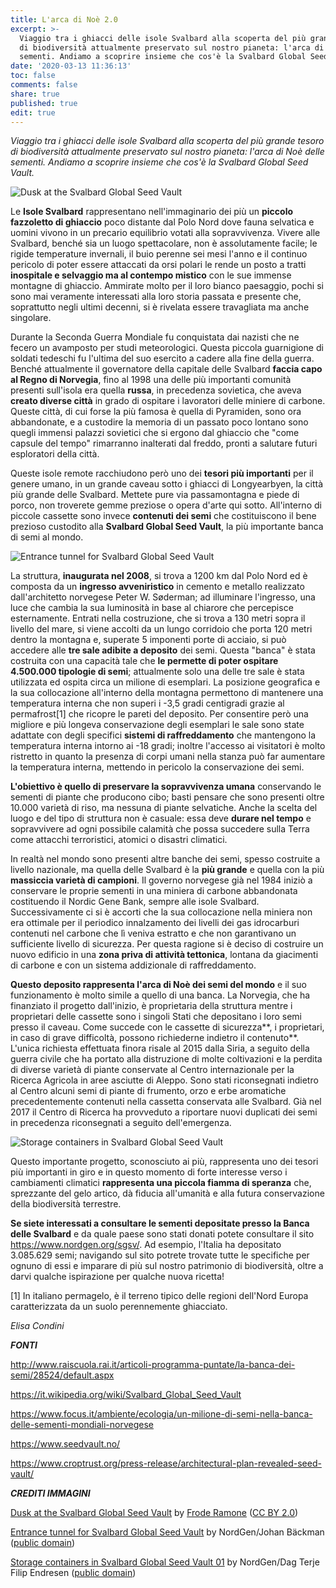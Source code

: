 ```yaml
---
title: L'arca di Noè 2.0
excerpt: >-
  Viaggio tra i ghiacci delle isole Svalbard alla scoperta del più grande tesoro
  di biodiversità attualmente preservato sul nostro pianeta: l'arca di Noè delle
  sementi. Andiamo a scoprire insieme che cos'è la Svalbard Global Seed Vault.
date: '2020-03-13 11:36:13'
toc: false
comments: false
share: true
published: true
edit: true
---
```

*Viaggio tra i ghiacci delle isole Svalbard alla scoperta del più grande tesoro di biodiversità attualmente preservato sul nostro pianeta: l'arca di Noè delle sementi. Andiamo a scoprire insieme che cos'è la Svalbard Global Seed Vault.*

![](/assets/images/svalbard_global_seed_vault_-23273281972-.jpg "Dusk at the Svalbard Global Seed Vault")

Le **Isole Svalbard** rappresentano nell'immaginario dei più un **piccolo fazzoletto di ghiaccio** poco distante dal Polo Nord dove fauna selvatica e uomini vivono in un precario equilibrio votati alla sopravvivenza. Vivere alle Svalbard, benché sia un luogo spettacolare, non è assolutamente facile; le rigide temperature invernali, il buio perenne sei mesi l'anno e il continuo pericolo di poter essere attaccati da orsi polari le rende un posto a tratti **inospitale e selvaggio ma al contempo mistico** con le sue immense montagne di ghiaccio. Ammirate molto per il loro bianco paesaggio, pochi si sono mai veramente interessati alla loro storia passata e presente che, soprattutto negli ultimi decenni, si è rivelata essere travagliata ma anche singolare.

Durante la Seconda Guerra Mondiale fu conquistata dai nazisti che ne fecero un avamposto per studi meteorologici. Questa piccola guarnigione di soldati tedeschi fu l'ultima del suo esercito a cadere alla fine della guerra. Benché attualmente il governatore della capitale delle Svalbard **faccia capo al Regno di Norvegia**, fino al 1998 una delle più importanti comunità presenti sull'isola era quella **russa**, in precedenza sovietica, che aveva **creato diverse città** in grado di ospitare i lavoratori delle miniere di carbone. Queste città, di cui forse la più famosa è quella di Pyramiden, sono ora abbandonate, e a custodire la memoria di un passato poco lontano sono quegli immensi palazzi sovietici che si ergono dal ghiaccio che "come capsule del tempo" rimarranno inalterati dal freddo, pronti a salutare futuri esploratori della città.

Queste isole remote racchiudono però uno dei **tesori più importanti** per il genere umano, in un grande caveau sotto i ghiacci di Longyearbyen, la città più grande delle Svalbard. Mettete pure via passamontagna e piede di porco, non troverete gemme preziose o opera d'arte qui sotto. All'interno di piccole cassette sono invece **contenuti dei semi** che costituiscono il bene prezioso custodito alla **Svalbard Global Seed Vault**, la più importante banca di semi al mondo.

![](/assets/images/1024px-entrance_tunnel_for_svalbard_global_seed_vault.jpg "Entrance tunnel for Svalbard Global Seed Vault")

La struttura, **inaugurata nel 2008**, si trova a 1200 km dal Polo Nord ed è composta da un **ingresso avveniristico** in cemento e metallo realizzato dall'architetto norvegese Peter W. Søderman; ad illuminare l'ingresso, una luce che cambia la sua luminosità in base al chiarore che percepisce esternamente. Entrati nella costruzione, che si trova a 130 metri sopra il livello del mare, si viene accolti da un lungo corridoio che porta 120 metri dentro la montagna e, superate 5 imponenti porte di acciaio, si può accedere alle **tre sale adibite a deposito** dei semi. Questa "banca" è stata costruita con una capacità tale che **le permette di poter ospitare 4.500.000 tipologie di semi**; attualmente solo una delle tre sale è stata utilizzata ed ospita circa un milione di esemplari. La posizione geografica e la sua collocazione all'interno della montagna permettono di mantenere una temperatura interna che non superi i -3,5 gradi centigradi grazie al permafrost\[1] che ricopre le pareti del deposito. Per consentire però una migliore e più longeva conservazione degli esemplari le sale sono state adattate con degli specifici **sistemi di raffreddamento** che mantengono la temperatura interna intorno ai -18 gradi; inoltre l'accesso ai visitatori è molto ristretto in quanto la presenza di corpi umani nella stanza può far aumentare la temperatura interna, mettendo in pericolo la conservazione dei semi.

**L'obiettivo è quello di preservare la sopravvivenza umana** conservando le sementi di piante che producono cibo; basti pensare che sono presenti oltre 10.000 varietà di riso, ma nessuna di piante selvatiche. Anche la scelta del luogo e del tipo di struttura non è casuale: essa deve **durare nel tempo** e sopravvivere ad ogni possibile calamità che possa succedere sulla Terra come attacchi terroristici, atomici o disastri climatici.

In realtà nel mondo sono presenti altre banche dei semi, spesso costruite a livello nazionale, ma quella delle Svalbard è la **più grande** e quella con la più **massiccia varietà di campioni**. Il governo norvegese già nel 1984 iniziò a conservare le proprie sementi in una miniera di carbone abbandonata costituendo il Nordic Gene Bank, sempre alle isole Svalbard. Successivamente ci si è accorti che la sua collocazione nella miniera non era ottimale per il periodico innalzamento dei livelli dei gas idrocarburi contenuti nel carbone che lì veniva estratto e che non garantivano un sufficiente livello di sicurezza. Per questa ragione si è deciso di costruire un nuovo edificio in una **zona priva di attività tettonica**, lontana da giacimenti di carbone e con un sistema addizionale di raffreddamento.

**Questo deposito rappresenta l'arca di Noè dei semi del mondo** e il suo funzionamento è molto simile a quello di una banca. La Norvegia, che ha finanziato il progetto dall'inizio, è proprietaria della struttura mentre i proprietari delle cassette sono i singoli Stati che depositano i loro semi presso il caveau. Come succede con le cassette di sicurezza**, i proprietari, in caso di grave difficoltà, possono richiederne indietro il contenuto**. L'unica richiesta effettuata finora risale al 2015 dalla Siria, a seguito della guerra civile che ha portato alla distruzione di molte coltivazioni e la perdita di diverse varietà di piante conservate al Centro internazionale per la Ricerca Agricola in aree asciutte di Aleppo. Sono stati riconsegnati indietro al Centro alcuni semi di piante di frumento, orzo e erbe aromatiche precedentemente contenuti nella cassetta conservata alle Svalbard. Già nel 2017 il Centro di Ricerca ha provveduto a riportare nuovi duplicati dei semi in precedenza riconsegnati a seguito dell'emergenza.

![](/assets/images/storage_containers_in_svalbard_global_seed_vault_01.jpg "Storage containers in Svalbard Global Seed Vault")

Questo importante progetto, sconosciuto ai più, rappresenta uno dei tesori più importanti in giro e in questo momento di forte interesse verso i cambiamenti climatici **rappresenta una piccola fiamma di speranza** che, sprezzante del gelo artico, dà fiducia all'umanità e alla futura conservazione della biodiversità terrestre.

**Se siete interessati a consultare le sementi depositate presso la Banca delle Svalbard** e da quale paese sono stati donati potete consultare il sito <https://www.nordgen.org/sgsv/>. Ad esempio, l'Italia ha depositato 3.085.629 semi; navigando sul sito potrete trovate tutte le specifiche per ognuno di essi e imparare di più sul nostro patrimonio di biodiversità, oltre a darvi qualche ispirazione per qualche nuova ricetta!

\[1] In italiano permagelo, è il terreno tipico delle regioni dell'Nord Europa caratterizzata da un suolo perennemente ghiacciato.

*Elisa Condini*

***FONTI***

<http://www.raiscuola.rai.it/articoli-programma-puntate/la-banca-dei-semi/28524/default.aspx>

<https://it.wikipedia.org/wiki/Svalbard_Global_Seed_Vault>

<https://www.focus.it/ambiente/ecologia/un-milione-di-semi-nella-banca-delle-sementi-mondiali-norvegese>

<https://www.seedvault.no/>

<https://www.croptrust.org/press-release/architectural-plan-revealed-seed-vault/>

***CREDITI IMMAGINI***

[Dusk at the Svalbard Global Seed Vault](https://commons.wikimedia.org/wiki/File:Svalbard_Global_Seed_Vault_(23273281972).jpg) by [Frode Ramone](https://www.flickr.com/people/23391210@N06) ([CC BY 2.0](https://creativecommons.org/licenses/by/2.0/deed.en))

[Entrance tunnel for Svalbard Global Seed Vault](https://commons.wikimedia.org/wiki/File:Entrance_tunnel_for_Svalbard_Global_Seed_Vault.jpg) by NordGen/Johan Bäckman ([public domain](https://en.wikipedia.org/wiki/en:public_domain))

[Storage containers in Svalbard Global Seed Vault 01](https://commons.wikimedia.org/wiki/File:Storage_containers_in_Svalbard_Global_Seed_Vault_01.jpg) by NordGen/Dag Terje Filip Endresen ([public domain](https://en.wikipedia.org/wiki/en:public_domain))